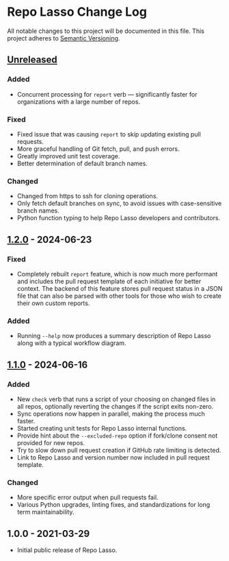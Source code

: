 # Repo Lasso Change Log

All notable changes to this project will be documented in this file. This project adheres to [Semantic Versioning](http://semver.org/).

<!-- markdownlint-disable MD024 -->

## [Unreleased]

### Added

- Concurrent processing for `report` verb — significantly faster for organizations with a large number of repos.

### Fixed

- Fixed issue that was causing `report` to skip updating existing pull requests.
- More graceful handling of Git fetch, pull, and push errors.
- Greatly improved unit test coverage.
- Better determination of default branch names.

### Changed

- Changed from https to ssh for cloning operations.
- Only fetch default branches on sync, to avoid issues with case-sensitive branch names.
- Python function typing to help Repo Lasso developers and contributors.

## [1.2.0] - 2024-06-23

### Fixed

- Completely rebuilt `report` feature, which is now much more performant and includes the pull request template of each initiative for better context. The backend of this feature stores pull request status in a JSON file that can also be parsed with other tools for those who wish to create their own custom reports.

### Added

- Running `--help` now produces a summary description of Repo Lasso along with a typical workflow diagram.

## [1.1.0] - 2024-06-16

### Added

- New `check` verb that runs a script of your choosing on changed files in all repos, optionally reverting the changes if the script exits non-zero.
- Sync operations now happen in parallel, making the process much faster.
- Started creating unit tests for Repo Lasso internal functions.
- Provide hint about the `--excluded-repo` option if fork/clone consent not provided for new repos.
- Try to slow down pull request creation if GitHub rate limiting is detected.
- Link to Repo Lasso and version number now included in pull request template.

### Changed

- More specific error output when pull requests fail.
- Various Python upgrades, linting fixes, and standardizations for long term maintainability.

## 1.0.0 - 2021-03-29

- Initial public release of Repo Lasso.

[Unreleased]: https://github.com/homebysix/repo-lasso/compare/v1.2.0...HEAD
[1.2.0]: https://github.com/homebysix/repo-lasso/compare/v1.1.0...v1.2.0
[1.1.0]: https://github.com/homebysix/repo-lasso/compare/v1.0.0...v1.1.0
